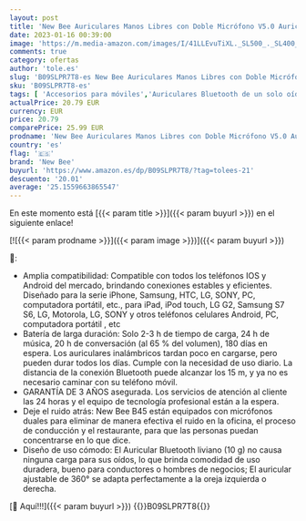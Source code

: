 ```yaml
---
layout: post
title: 'New Bee Auriculares Manos Libres con Doble Micrófono V5.0 Auricular Bluetooth con 25 Horas de Tiempo de Conversación Mic Mute Conexión de Dos Dispositivos para iPhone  Android y PC'
date: 2023-01-16 00:39:00
image: 'https://m.media-amazon.com/images/I/41LLEvuTiXL._SL500_._SL400_.jpg'
comments: true
category: ofertas
author: 'tole.es'
slug: 'B09SLPR7T8-es New Bee Auriculares Manos Libres con Doble Micrófono V5.0...'
sku: 'B09SLPR7T8-es'
tags: [ 'Accesorios para móviles','Auriculares Bluetooth de un solo oído','Comunicación móvil y accesorios','Electrónica','android','new bee','🇪🇸', ]
actualPrice: 20.79 EUR
currency: EUR
price: 20.79
comparePrice: 25.99 EUR
prodname: 'New Bee Auriculares Manos Libres con Doble Micrófono V5.0 Auricular Bluetooth con 25 Horas de Tiempo de Conversación Mic Mute Conexión de Dos Dispositivos para iPhone  Android y PC'
country: 'es'
flag: '🇪🇸'
brand: 'New Bee'
buyurl: 'https://www.amazon.es/dp/B09SLPR7T8/?tag=tolees-21'
descuento: '20.01'
average: '25.1559663865547'
---
```


En este momento está [{{< param title >}}]({{< param buyurl >}}) en el siguiente enlace!

[![{{< param prodname >}}]({{< param image >}})]({{< param buyurl >}})

🔎:

- Amplia compatibilidad: Compatible con todos los teléfonos IOS y Android del mercado, brindando conexiones estables y eficientes. Diseñado para la serie iPhone, Samsung, HTC, LG, SONY, PC, computadora portátil, etc., para iPad, iPod touch, LG G2, Samsung S7 S6, LG, Motorola, LG, SONY y otros teléfonos celulares Android, PC, computadora portátil , etc
- Batería de larga duración: Solo 2-3 h de tiempo de carga, 24 h de música, 20 h de conversación (al 65 % del volumen), 180 días en espera. Los auriculares inalámbricos tardan poco en cargarse, pero pueden durar todos los días. Cumple con la necesidad de uso diario. La distancia de la conexión Bluetooth puede alcanzar los 15 m, y ya no es necesario caminar con su teléfono móvil.
- GARANTÍA DE 3 AÑOS asegurada. Los servicios de atención al cliente las 24 horas y el equipo de tecnología profesional están a la espera.
- Deje el ruido atrás: New Bee B45 están equipados con micrófonos duales para eliminar de manera efectiva el ruido en la oficina, el proceso de conducción y el restaurante, para que las personas puedan concentrarse en lo que dice.
- Diseño de uso cómodo: El Auricular Bluetooth liviano (10 g) no causa ninguna carga para sus oídos, lo que brinda comodidad de uso duradera, bueno para conductores o hombres de negocios; El auricular ajustable de 360° se adapta perfectamente a la oreja izquierda o derecha.

[🛒 Aquí!!!]({{< param buyurl >}})
{{<world>}}B09SLPR7T8{{</world>}}
